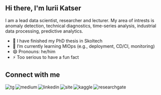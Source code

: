 ## Hi there, I'm Iurii Katser
I am a lead data scientist, researcher and lecturer. My area of intrests is anomaly detection, technical diagnostics, time-series analysis, industrial data processing, predictive analytics.

<!-- - 🚀 I’m currently working on my startup [waico.tech](https://waico.tech)-->
- 🔭 I have finished my PhD thesis in Skoltech
- 🌱 I’m currently learning MlOps (e.g., deployment, CD/CI, monitoring)
- 😄 Pronouns: he/him
- ⚡ Too serious to have a fun fact

## Connect with me

[<img align="left" alt="tg" src="https://img.shields.io/badge/Telegram-2CA5E0?style=for-the-badge&logo=telegram&logoColor=white" />](https://t.me/DataKatser)
[<img align="left" alt="medium" src="https://img.shields.io/badge/medium-%2312100E.svg?&style=for-the-badge&logo=medium&logoColor=white" />](https://medium.com/@katser)
[<img align="left" alt="linkedin" src="https://img.shields.io/badge/LinkedIn-0077B5?style=for-the-badge&logo=linkedin&logoColor=white" />](https://www.linkedin.com/in/katser)
[<img align="left" alt="site" src="https://img.shields.io/badge/website-000000?style=for-the-badge&logo=About.me&logoColor=white" />](https://ykatser.github.io)
[<img align="left" alt="kaggle" src="https://img.shields.io/badge/Kaggle-20BEFF?style=for-the-badge&logo=Kaggle&logoColor=white" />](https://www.kaggle.com/yuriykatser)
[<img align="left" alt="researchgate" src="https://img.shields.io/badge/Research_Gate-00CCBB.svg?&style=for-the-badge&logo=ResearchGate&logoColor=white" />](https://www.researchgate.net/profile/Iurii-Katser)
